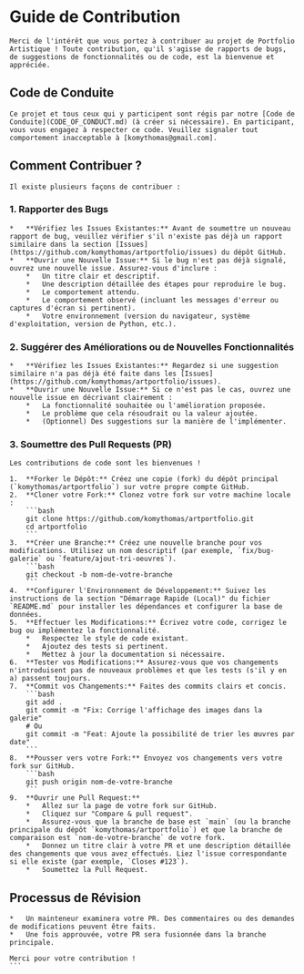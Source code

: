 # Guide de Contribution

    Merci de l'intérêt que vous portez à contribuer au projet de Portfolio Artistique ! Toute contribution, qu'il s'agisse de rapports de bugs, de suggestions de fonctionnalités ou de code, est la bienvenue et appréciée.

## Code de Conduite

    Ce projet et tous ceux qui y participent sont régis par notre [Code de Conduite](CODE_OF_CONDUCT.md) (à créer si nécessaire). En participant, vous vous engagez à respecter ce code. Veuillez signaler tout comportement inacceptable à [komythomas@gmail.com].

## Comment Contribuer ?

    Il existe plusieurs façons de contribuer :

### 1. Rapporter des Bugs

    *   **Vérifiez les Issues Existantes:** Avant de soumettre un nouveau rapport de bug, veuillez vérifier s'il n'existe pas déjà un rapport similaire dans la section [Issues](https://github.com/komythomas/artportfolio/issues) du dépôt GitHub.
    *   **Ouvrir une Nouvelle Issue:** Si le bug n'est pas déjà signalé, ouvrez une nouvelle issue. Assurez-vous d'inclure :
        *   Un titre clair et descriptif.
        *   Une description détaillée des étapes pour reproduire le bug.
        *   Le comportement attendu.
        *   Le comportement observé (incluant les messages d'erreur ou captures d'écran si pertinent).
        *   Votre environnement (version du navigateur, système d'exploitation, version de Python, etc.).

### 2. Suggérer des Améliorations ou de Nouvelles Fonctionnalités

    *   **Vérifiez les Issues Existantes:** Regardez si une suggestion similaire n'a pas déjà été faite dans les [Issues](https://github.com/komythomas/artportfolio/issues).
    *   **Ouvrir une Nouvelle Issue:** Si ce n'est pas le cas, ouvrez une nouvelle issue en décrivant clairement :
        *   La fonctionnalité souhaitée ou l'amélioration proposée.
        *   Le problème que cela résoudrait ou la valeur ajoutée.
        *   (Optionnel) Des suggestions sur la manière de l'implémenter.

### 3. Soumettre des Pull Requests (PR)

    Les contributions de code sont les bienvenues !

    1.  **Forker le Dépôt:** Créez une copie (fork) du dépôt principal (`komythomas/artportfolio`) sur votre propre compte GitHub.
    2.  **Cloner votre Fork:** Clonez votre fork sur votre machine locale :
        ```bash
        git clone https://github.com/komythomas/artportfolio.git
        cd artportfolio
        ```
    3.  **Créer une Branche:** Créez une nouvelle branche pour vos modifications. Utilisez un nom descriptif (par exemple, `fix/bug-galerie` ou `feature/ajout-tri-oeuvres`).
        ```bash
        git checkout -b nom-de-votre-branche
        ```
    4.  **Configurer l'Environnement de Développement:** Suivez les instructions de la section "Démarrage Rapide (Local)" du fichier `README.md` pour installer les dépendances et configurer la base de données.
    5.  **Effectuer les Modifications:** Écrivez votre code, corrigez le bug ou implémentez la fonctionnalité.
        *   Respectez le style de code existant.
        *   Ajoutez des tests si pertinent.
        *   Mettez à jour la documentation si nécessaire.
    6.  **Tester vos Modifications:** Assurez-vous que vos changements n'introduisent pas de nouveaux problèmes et que les tests (s'il y en a) passent toujours.
    7.  **Commit vos Changements:** Faites des commits clairs et concis.
        ```bash
        git add .
        git commit -m "Fix: Corrige l'affichage des images dans la galerie"
        # Ou
        git commit -m "Feat: Ajoute la possibilité de trier les œuvres par date"
        ```
    8.  **Pousser vers votre Fork:** Envoyez vos changements vers votre fork sur GitHub.
        ```bash
        git push origin nom-de-votre-branche
        ```
    9.  **Ouvrir une Pull Request:**
        *   Allez sur la page de votre fork sur GitHub.
        *   Cliquez sur "Compare & pull request".
        *   Assurez-vous que la branche de base est `main` (ou la branche principale du dépôt `komythomas/artportfolio`) et que la branche de comparaison est `nom-de-votre-branche` de votre fork.
        *   Donnez un titre clair à votre PR et une description détaillée des changements que vous avez effectués. Liez l'issue correspondante si elle existe (par exemple, `Closes #123`).
        *   Soumettez la Pull Request.

## Processus de Révision

    *   Un mainteneur examinera votre PR. Des commentaires ou des demandes de modifications peuvent être faits.
    *   Une fois approuvée, votre PR sera fusionnée dans la branche principale.

    Merci pour votre contribution !
    ```